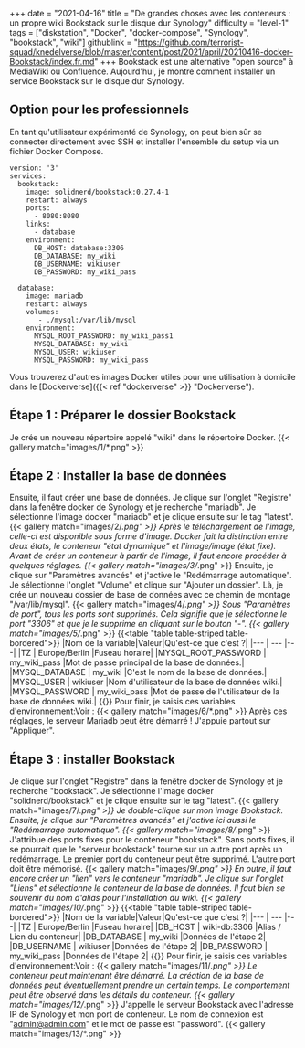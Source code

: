 +++
date = "2021-04-16"
title = "De grandes choses avec les conteneurs : un propre wiki Bookstack sur le disque dur Synology"
difficulty = "level-1"
tags = ["diskstation", "Docker", "docker-compose", "Synology", "bookstack", "wiki"]
githublink = "https://github.com/terrorist-squad/knedelverse/blob/master/content/post/2021/april/20210416-docker-Bookstack/index.fr.md"
+++
Bookstack est une alternative "open source" à MediaWiki ou Confluence. Aujourd'hui, je montre comment installer un service Bookstack sur le disque dur Synology.
## Option pour les professionnels
En tant qu'utilisateur expérimenté de Synology, on peut bien sûr se connecter directement avec SSH et installer l'ensemble du setup via un fichier Docker Compose.
```
version: '3'
services:
  bookstack:
    image: solidnerd/bookstack:0.27.4-1
    restart: always
    ports:
      - 8080:8080
    links:
      - database
    environment:
      DB_HOST: database:3306
      DB_DATABASE: my_wiki
      DB_USERNAME: wikiuser
      DB_PASSWORD: my_wiki_pass
      
  database:
    image: mariadb
    restart: always
    volumes:
       - ./mysql:/var/lib/mysql
    environment:
      MYSQL_ROOT_PASSWORD: my_wiki_pass1
      MYSQL_DATABASE: my_wiki
      MYSQL_USER: wikiuser
      MYSQL_PASSWORD: my_wiki_pass

```
Vous trouverez d'autres images Docker utiles pour une utilisation à domicile dans le [Dockerverse]({{< ref "dockerverse" >}} "Dockerverse").
## Étape 1 : Préparer le dossier Bookstack
Je crée un nouveau répertoire appelé "wiki" dans le répertoire Docker.
{{< gallery match="images/1/*.png" >}}

## Étape 2 : Installer la base de données
Ensuite, il faut créer une base de données. Je clique sur l'onglet "Registre" dans la fenêtre docker de Synology et je recherche "mariadb". Je sélectionne l'image docker "mariadb" et je clique ensuite sur le tag "latest".
{{< gallery match="images/2/*.png" >}}
Après le téléchargement de l'image, celle-ci est disponible sous forme d'image. Docker fait la distinction entre deux états, le conteneur "état dynamique" et l'image/image (état fixe). Avant de créer un conteneur à partir de l'image, il faut encore procéder à quelques réglages.
{{< gallery match="images/3/*.png" >}}
Ensuite, je clique sur "Paramètres avancés" et j'active le "Redémarrage automatique". Je sélectionne l'onglet "Volume" et clique sur "Ajouter un dossier". Là, je crée un nouveau dossier de base de données avec ce chemin de montage "/var/lib/mysql".
{{< gallery match="images/4/*.png" >}}
Sous "Paramètres de port", tous les ports sont supprimés. Cela signifie que je sélectionne le port "3306" et que je le supprime en cliquant sur le bouton "-".
{{< gallery match="images/5/*.png" >}}
{{<table "table table-striped table-bordered">}}
|Nom de la variable|Valeur|Qu'est-ce que c'est ?|
|--- | --- |---|
|TZ	| Europe/Berlin |Fuseau horaire|
|MYSQL_ROOT_PASSWORD	|  my_wiki_pass |Mot de passe principal de la base de données.|
|MYSQL_DATABASE | 	my_wiki	|C'est le nom de la base de données.|
|MYSQL_USER	|  wikiuser	|Nom d'utilisateur de la base de données wiki.|
|MYSQL_PASSWORD	|  my_wiki_pass	|Mot de passe de l'utilisateur de la base de données wiki.|
{{</table>}}
Pour finir, je saisis ces variables d'environnement:Voir :
{{< gallery match="images/6/*.png" >}}
Après ces réglages, le serveur Mariadb peut être démarré ! J'appuie partout sur "Appliquer".
## Étape 3 : installer Bookstack
Je clique sur l'onglet "Registre" dans la fenêtre docker de Synology et je recherche "bookstack". Je sélectionne l'image docker "solidnerd/bookstack" et je clique ensuite sur le tag "latest".
{{< gallery match="images/7/*.png" >}}
Je double-clique sur mon image Bookstack. Ensuite, je clique sur "Paramètres avancés" et j'active ici aussi le "Redémarrage automatique".
{{< gallery match="images/8/*.png" >}}
J'attribue des ports fixes pour le conteneur "bookstack". Sans ports fixes, il se pourrait que le "serveur bookstack" tourne sur un autre port après un redémarrage. Le premier port du conteneur peut être supprimé. L'autre port doit être mémorisé.
{{< gallery match="images/9/*.png" >}}
En outre, il faut encore créer un "lien" vers le conteneur "mariadb". Je clique sur l'onglet "Liens" et sélectionne le conteneur de la base de données. Il faut bien se souvenir du nom d'alias pour l'installation du wiki.
{{< gallery match="images/10/*.png" >}}
{{<table "table table-striped table-bordered">}}
|Nom de la variable|Valeur|Qu'est-ce que c'est ?|
|--- | --- |---|
|TZ	| Europe/Berlin |Fuseau horaire|
|DB_HOST	| wiki-db:3306	|Alias / Lien du conteneur|
|DB_DATABASE	| my_wiki |Données de l'étape 2|
|DB_USERNAME	| wikiuser |Données de l'étape 2|
|DB_PASSWORD	| my_wiki_pass	|Données de l'étape 2|
{{</table>}}
Pour finir, je saisis ces variables d'environnement:Voir :
{{< gallery match="images/11/*.png" >}}
Le conteneur peut maintenant être démarré. La création de la base de données peut éventuellement prendre un certain temps. Le comportement peut être observé dans les détails du conteneur.
{{< gallery match="images/12/*.png" >}}
J'appelle le serveur Bookstack avec l'adresse IP de Synology et mon port de conteneur. Le nom de connexion est "admin@admin.com" et le mot de passe est "password".
{{< gallery match="images/13/*.png" >}}
